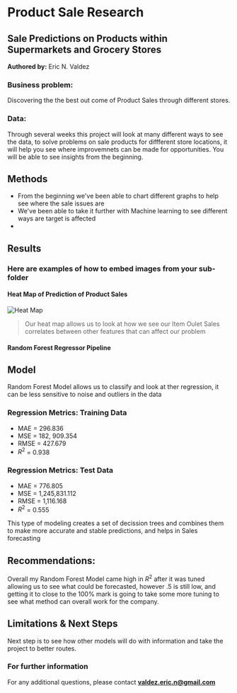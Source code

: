 # Product Sale Research
## Sale Predictions on Products within Supermarkets and Grocery Stores

**Authored by:** Eric N. Valdez

### Business problem:

Discovering the the best out come of Product Sales through different stores. 


### Data:
Through several weeks this project will look at many different ways to see the data, to solve problems on sale products for diffferent 
store locations, it will help you see where improvemnets can be made for opportunities. You will be able to see insights from the beginning.


## Methods
- From the beginning we've been able to chart different graphs to help see where the sale issues are
- We've been able to take it further with Machine learning to see different ways are target is affected 
- 

## Results

### Here are examples of how to embed images from your sub-folder


#### Heat Map of Prediction of Product Sales
![Heat Map](https://github.com/VALDE021/Prediction-of-Product-Sales/assets/134979886/52a820e9-356a-44ba-ad93-4c15f48c0431)

> Our heat map allows us to look at how we see our Item Oulet Sales correlates between other features that can affect our problem 

#### Random Forest Regressor Pipeline

## Model

Random Forest Model allows us to classify and look at ther regression, it can be less sensitive to noise and outliers in the data

### Regression Metrics: Training Data 

- MAE = 296.836
- MSE = 182, 909.354
- RMSE = 427.679
- $R^2$ = 0.938
  
### Regression Metrics: Test Data

- MAE = 776.805
- MSE = 1,245,831.112
- RMSE = 1,116.168
- $R^2$ = 0.555

This type of modeling creates a set of decission trees and combines them to make more accurate and stable predictions, 
and helps in Sales forecasting

## Recommendations:

Overall my Random Forest Model came high in $R^2$ after it was tuned allowing us to see what could be forecasted, however .5 is still low, 
and getting it to close to the 100% mark is going to take some more tuning to see what method can overall work for the company.


## Limitations & Next Steps

Next step is to see how other models will do with information and take the project to better routes.


### For further information


For any additional questions, please contact **valdez.eric.n@gmail.com**

